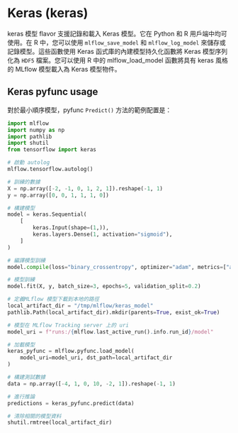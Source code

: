 # Keras (keras)

keras 模型 flavor 支援記錄和載入 Keras 模型。它在 Python 和 R 用戶端中均可使用。在 R 中，您可以使用 `mlflow_save_model` 和 `mlflow_log_model` 來儲存或記錄模型。這些函數使用 Keras 函式庫的內建模型持久化函數將 Keras 模型序列化為 `HDF5` 檔案。您可以使用 R 中的 mlflow_load_model 函數將具有 keras 風格的 MLflow 模型載入為 Keras 模型物件。

## Keras pyfunc usage

對於最小順序模型，pyfunc `Predict()` 方法的範例配置是：

```python
import mlflow
import numpy as np
import pathlib
import shutil
from tensorflow import keras

# 啟動 autolog
mlflow.tensorflow.autolog()

# 訓練的數據
X = np.array([-2, -1, 0, 1, 2, 1]).reshape(-1, 1)
y = np.array([0, 0, 1, 1, 1, 0])

# 構建模型
model = keras.Sequential(
    [
        keras.Input(shape=(1,)),
        keras.layers.Dense(1, activation="sigmoid"),
    ]
)

# 編譯模型訓練
model.compile(loss="binary_crossentropy", optimizer="adam", metrics=["accuracy"])

# 模型訓練
model.fit(X, y, batch_size=3, epochs=5, validation_split=0.2)

# 定義MLflow 模型下載到本地的路徑
local_artifact_dir = "/tmp/mlflow/keras_model"
pathlib.Path(local_artifact_dir).mkdir(parents=True, exist_ok=True)

# 模型在 MLflow Tracking server 上的 uri
model_uri = f"runs:/{mlflow.last_active_run().info.run_id}/model"

# 加載模型
keras_pyfunc = mlflow.pyfunc.load_model(
    model_uri=model_uri, dst_path=local_artifact_dir
)

# 構建測試數據
data = np.array([-4, 1, 0, 10, -2, 1]).reshape(-1, 1)

# 進行推論
predictions = keras_pyfunc.predict(data)

# 清除相關的模型資料
shutil.rmtree(local_artifact_dir)
```
